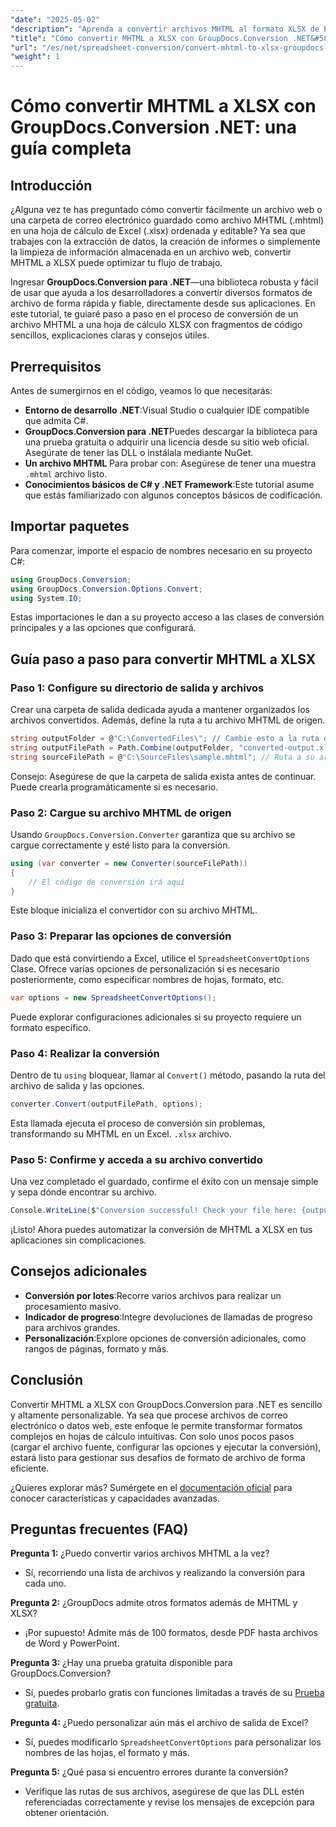 ```yaml
---
"date": "2025-05-02"
"description": "Aprenda a convertir archivos MHTML al formato XLSX de Excel de forma eficiente con GroupDocs.Conversion .NET. Siga esta guía completa para obtener instrucciones paso a paso y las mejores prácticas."
"title": "Cómo convertir MHTML a XLSX con GroupDocs.Conversion .NET&#58; una guía completa"
"url": "/es/net/spreadsheet-conversion/convert-mhtml-to-xlsx-groupdocs-net/"
"weight": 1
---
```


# Cómo convertir MHTML a XLSX con GroupDocs.Conversion .NET: una guía completa

## Introducción

¿Alguna vez te has preguntado cómo convertir fácilmente un archivo web o una carpeta de correo electrónico guardado como archivo MHTML (.mhtml) en una hoja de cálculo de Excel (.xlsx) ordenada y editable? Ya sea que trabajes con la extracción de datos, la creación de informes o simplemente la limpieza de información almacenada en un archivo web, convertir MHTML a XLSX puede optimizar tu flujo de trabajo.

Ingresar **GroupDocs.Conversion para .NET**—una biblioteca robusta y fácil de usar que ayuda a los desarrolladores a convertir diversos formatos de archivo de forma rápida y fiable, directamente desde sus aplicaciones. En este tutorial, te guiaré paso a paso en el proceso de conversión de un archivo MHTML a una hoja de cálculo XLSX con fragmentos de código sencillos, explicaciones claras y consejos útiles.


## Prerrequisitos

Antes de sumergirnos en el código, veamos lo que necesitarás:

- **Entorno de desarrollo .NET**:Visual Studio o cualquier IDE compatible que admita C#.
- **GroupDocs.Conversion para .NET**Puedes descargar la biblioteca para una prueba gratuita o adquirir una licencia desde su sitio web oficial. Asegúrate de tener las DLL o instálala mediante NuGet.
- **Un archivo MHTML** Para probar con: Asegúrese de tener una muestra `.mhtml` archivo listo.
- **Conocimientos básicos de C# y .NET Framework**:Este tutorial asume que estás familiarizado con algunos conceptos básicos de codificación.


## Importar paquetes

Para comenzar, importe el espacio de nombres necesario en su proyecto C#:

```csharp
using GroupDocs.Conversion;
using GroupDocs.Conversion.Options.Convert;
using System.IO;
```

Estas importaciones le dan a su proyecto acceso a las clases de conversión principales y a las opciones que configurará.


## Guía paso a paso para convertir MHTML a XLSX

### Paso 1: Configure su directorio de salida y archivos

Crear una carpeta de salida dedicada ayuda a mantener organizados los archivos convertidos. Además, define la ruta a tu archivo MHTML de origen.

```csharp
string outputFolder = @"C:\ConvertedFiles\"; // Cambie esto a la ruta de salida deseada
string outputFilePath = Path.Combine(outputFolder, "converted-output.xlsx");
string sourceFilePath = @"C:\SourceFiles\sample.mhtml"; // Ruta a su archivo MHTML de origen
```

Consejo: Asegúrese de que la carpeta de salida exista antes de continuar. Puede crearla programáticamente si es necesario.


### Paso 2: Cargue su archivo MHTML de origen

Usando `GroupDocs.Conversion.Converter` garantiza que su archivo se cargue correctamente y esté listo para la conversión.

```csharp
using (var converter = new Converter(sourceFilePath))
{
    // El código de conversión irá aquí
}
```

Este bloque inicializa el convertidor con su archivo MHTML.


### Paso 3: Preparar las opciones de conversión

Dado que está convirtiendo a Excel, utilice el `SpreadsheetConvertOptions` Clase. Ofrece varias opciones de personalización si es necesario posteriormente, como especificar nombres de hojas, formato, etc.

```csharp
var options = new SpreadsheetConvertOptions();
```

Puede explorar configuraciones adicionales si su proyecto requiere un formato específico.


### Paso 4: Realizar la conversión

Dentro de tu `using` bloquear, llamar al `Convert()` método, pasando la ruta del archivo de salida y las opciones.

```csharp
converter.Convert(outputFilePath, options);
```

Esta llamada ejecuta el proceso de conversión sin problemas, transformando su MHTML en un Excel. `.xlsx` archivo.


### Paso 5: Confirme y acceda a su archivo convertido

Una vez completado el guardado, confirme el éxito con un mensaje simple y sepa dónde encontrar su archivo.

```csharp
Console.WriteLine($"Conversion successful! Check your file here: {outputFilePath}");
```

¡Listo! Ahora puedes automatizar la conversión de MHTML a XLSX en tus aplicaciones sin complicaciones.


## Consejos adicionales

- **Conversión por lotes**:Recorre varios archivos para realizar un procesamiento masivo.
- **Indicador de progreso**:Integre devoluciones de llamadas de progreso para archivos grandes.
- **Personalización**:Explore opciones de conversión adicionales, como rangos de páginas, formato y más.


## Conclusión

Convertir MHTML a XLSX con GroupDocs.Conversion para .NET es sencillo y altamente personalizable. Ya sea que procese archivos de correo electrónico o datos web, este enfoque le permite transformar formatos complejos en hojas de cálculo intuitivas. Con solo unos pocos pasos (cargar el archivo fuente, configurar las opciones y ejecutar la conversión), estará listo para gestionar sus desafíos de formato de archivo de forma eficiente.

¿Quieres explorar más? Sumérgete en el [documentación oficial](https://docs.groupdocs.com/conversion/net/) para conocer características y capacidades avanzadas.


## Preguntas frecuentes (FAQ)

**Pregunta 1:** ¿Puedo convertir varios archivos MHTML a la vez?  

- Sí, recorriendo una lista de archivos y realizando la conversión para cada uno.

**Pregunta 2:** ¿GroupDocs admite otros formatos además de MHTML y XLSX?  

- ¡Por supuesto! Admite más de 100 formatos, desde PDF hasta archivos de Word y PowerPoint.

**Pregunta 3:** ¿Hay una prueba gratuita disponible para GroupDocs.Conversion?  

- Sí, puedes probarlo gratis con funciones limitadas a través de su [Prueba gratuita](https://releases.groupdocs.com/conversion/net/).

**Pregunta 4:** ¿Puedo personalizar aún más el archivo de salida de Excel?  

- Sí, puedes modificarlo `SpreadsheetConvertOptions` para personalizar los nombres de las hojas, el formato y más.

**Pregunta 5:** ¿Qué pasa si encuentro errores durante la conversión?  

- Verifique las rutas de sus archivos, asegúrese de que las DLL estén referenciadas correctamente y revise los mensajes de excepción para obtener orientación.